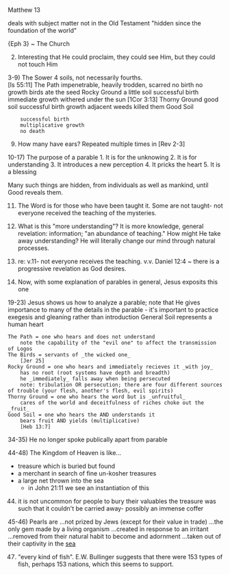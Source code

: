Matthew 13

deals with subject matter not in the Old Testament
"hidden since the foundation of the world"

{Eph 3} ~ The Church

2) Interesting that He could proclaim, they could see Him, but they could not touch Him

3-9) The Sower
  4 soils, not necessarily fourths.  
 	[Is 55:11]
 	The Path
  		impenetrable, heavily trodden, scarred
  		no birth
  		no growth
  		birds ate the seed
 	Rocky Ground
  		a little soil
  		successful birth
  		immediate growth
  		withered under the sun [1Cor 3:13]
 	Thorny Ground
  		good soil
  		successful birth
  		growth
  		adjacent weeds killed them
 	Good Soil
  		successful birth
  		multiplicative growth
  		no death

9) How many have ears?  Repeated multiple times in [Rev 2-3]

10-17) The purpose of a parable
 	1. It is for the unknowing
 	2. It is for understanding
 	3. It introduces a new perception
 	4. It pricks the heart
 	5. It is a blessing

  Many such things are hidden, from individuals as well as mankind, until Good reveals them.

11) The Word is for those who have been taught it.
    Some are not taught- not everyone received the teaching of the mysteries.

12) What is this "more understanding"?
  It is more knowledge, general revelation: information; "an abundance of teaching."
How might He take away understanding?
  He will literally change our mind through natural processes.


17) re: v.11- not everyone receives the teaching.
    v.v. Daniel 12:4 ~ there is a progressive revelation as God desires.

18) Now, with some explanation of parables in general, Jesus exposits this one

19-23) Jesus shows us how to analyze a parable; note that He gives importance to many of the details in the parable - it's important to practice exegesis and gleaning rather than introduction
	General
		Soil represents a human heart

	The Path = one who hears and does not understand
		note the capability of the "evil one" to affect the transmission of Logos
	The Birds = servants of _the wicked one_
		[Jer 25]
	Rocky Ground = one who hears and immediately recieves it _with joy_
		has no root (root systems have depth and breadth)
		he _immediately_ falls away when being persecuted
		note: tribulation OR persecution; there are four different sources of trouble (your flesh, another's flesh, evil spirits)
	Thorny Ground = one who hears the word but is _unfruitful_
		cares of the world and deceitfulness of riches choke out the _fruit_
	Good Soil = one who hears the AND understands it
		bears fruit AND yields (multiplicative)
		[Heb 13:7]


34-35) He no longer spoke publically apart from parable


44-48) The Kingdom of Heaven is like...
* treasure which is buried but found
* a merchant in search of fine un-kosher treasures
* a large net thrown into the sea
  * in John 21:11 we see an instantiation of this

44) it is not uncommon for people to bury their valuables
    the treasure was such that it couldn't be carried away- possibly an immense coffer

45-46) Pearls are
...not prized by Jews (except for their value in trade)
...the only gem made by a living organism
...created in response to an irritant
...removed from their natural habit to become and adornment
...taken out of their captivity in the [sea](/Pattern/Seas)

47) "every kind of fish". E.W. Bullinger suggests that there were 153 types of fish, perhaps 153 nations, which this seems to support.
